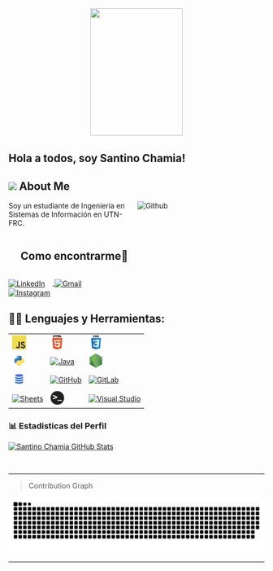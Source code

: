 <div align="center"><img src="https://github.com/Mo-Alsehli/Mo-Alsehli/assets/98949843/7b841857-16fb-422d-9297-be42e3eaf3a9" height = 250px width = 60%  /></div>

<h2> Hola a todos, soy Santino Chamia!</h2>

## <picture><img src = "https://github.com/7oSkaaa/7oSkaaa/blob/main/Images/about_me.gif?raw=true" width = 50px></picture> About Me

<img align="right" width = 250px height = 200px alt="Github" src="https://github.com/Mo-Alsehli/Mo-Alsehli/assets/98949843/92f233e8-fd56-4521-bc8e-b48fe669209a" />

Soy un estudiante de Ingeniería en Sistemas de Información en UTN-FRC.  

  <!-- Connect with me -->
  <!--h2 without bottom border-->
  <div id="user-content-toc">
    <ul align="left">
      <summary><h2 style="display: inline-block">Como encontrarme🤝</h2></summary>
    </ul>
  <!-- Icons and links -->
<p align="left">
    <a href="https://www.linkedin.com/in/santino-zahir-chamia-988237238/" target="_blank">
        <img src="https://img.icons8.com/fluent/50/000000/linkedin.png" alt="LinkedIn" height="50" width="50" style="margin-right: 15px; vertical-align: middle;" />
    </a>
    <a href="mailto:santinochamia1192@gmail.com" target="_blank">
        <img src="https://img.icons8.com/fluent/50/000000/gmail.png" alt="Gmail" height="50" width="50" style="margin-right: 15px; vertical-align: middle;" />
    </a>
    <a href="https://www.instagram.com/santinozc/" target="_blank">
        <img src="https://img.icons8.com/fluent/50/000000/instagram-new.png" alt="Instagram" height="50" width="50" style="margin-right: 15px; vertical-align: middle;" />
    </a>
</p>
    
## 👨‍💻 Lenguajes y Herramientas:

<table>
    <tbody>
        <tr>
            <td><a href="#"><img alt="JavaScript" title="JavaScript" height="28px"
                        src="https://raw.githubusercontent.com/github/explore/80688e429a7d4ef2fca1e82350fe8e3517d3494d/topics/javascript/javascript.png" /></a></td>
            <td><a href="#"><img alt="HTML5" title="HTML5" height="28px"
                        src="https://raw.githubusercontent.com/github/explore/80688e429a7d4ef2fca1e82350fe8e3517d3494d/topics/html/html.png" /></a></td>
            <td><a href="#"><img alt="CSS3" title="CSS3" height="28px"
                        src="https://raw.githubusercontent.com/github/explore/80688e429a7d4ef2fca1e82350fe8e3517d3494d/topics/css/css.png" /></a></td>
        </tr>
        <tr>
            <td><a href="#"><img alt="Python" title="Python" height="28px"
                        src="https://raw.githubusercontent.com/github/explore/80688e429a7d4ef2fca1e82350fe8e3517d3494d/topics/python/python.png" /></a></td>
            <td><a href="#"><img alt="Java" title="Java" height="28px"
                        src="https://img.icons8.com/color/48/000000/java-coffee-cup-logo.png" /></a></td>
            <td><a href="#"><img alt="NodeJS" title="NodeJS" height="28px"
                        src="https://raw.githubusercontent.com/github/explore/80688e429a7d4ef2fca1e82350fe8e3517d3494d/topics/nodejs/nodejs.png" /></a></td>
        </tr>
        <tr> 
            <td><a href="#"><img alt="SQL" title="SQL" height="28px"
                        src="https://raw.githubusercontent.com/github/explore/80688e429a7d4ef2fca1e82350fe8e3517d3494d/topics/sql/sql.png" /></a></td>
            <td><a href="#"><img alt="GitHub" title="GitHub" height="28px"
                        src="https://i.imgur.com/DZgetVv.png" /></a></td>
            <td><a href="#"><img alt="GitLab" title="GitLab" height="28px" 
                        src="https://img.icons8.com/color/48/000000/gitlab.png" /></a></td>
        </tr>
        <tr>
            <td><a href="#"><img alt="Sheets" title="Sheets" height="28px"
                        src="https://img.icons8.com/color/48/000000/google-sheets.png" /></a></td>
            <td><a href="#"><img alt="Terminal" title="Terminal" height="28px"
                        src="https://raw.githubusercontent.com/github/explore/80688e429a7d4ef2fca1e82350fe8e3517d3494d/topics/terminal/terminal.png" /></a></td>
            <td><a href="#"><img alt="Visual Studio" title="Visual Studio Code" height="28px"
                        src="https://img.icons8.com/fluent/48/000000/visual-studio-code-2019.png" /></a></td>
        </tr>
    </tbody>
</table>


### 📊 Estadisticas del Perfil

[![Santino Chamia GitHub Stats](https://github-readme-stats.vercel.app/api?username=santinozc11&show_icons=true&title_color=fff&icon_color=79ff97&text_color=9f9f9f&bg_color=151515)](https://github.com/santinozc11/github-readme-stats)

<p><img align="center" src="https://github-readme-streak-stats.herokuapp.com/?user=santinozc11&theme=dark&background=0d1117&date_format=M%20j%5B%2C%20Y%5D" alt="" /></p>

---

> Contribution Graph

<div align="center">
  <img  src="https://github.com/1999AZZAR/1999AZZAR/blob/readme/resources/img/grid-snake.svg"
       alt="snake" /></a>
</div>

---
